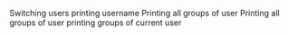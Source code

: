 Switching users
printing username
Printing all groups of user
Printing all groups of user
printing groups of current user
